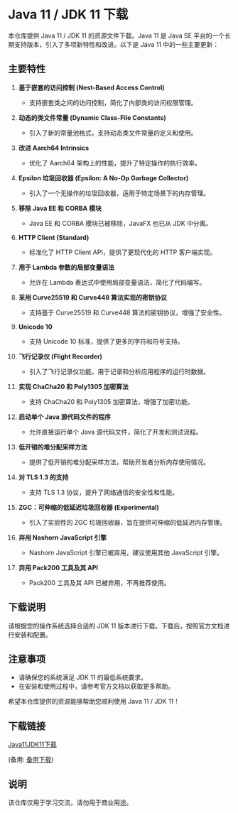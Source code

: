 # Java 11 / JDK 11 下载

本仓库提供 Java 11 / JDK 11 的资源文件下载。Java 11 是 Java SE 平台的一个长期支持版本，引入了多项新特性和改进。以下是 Java 11 中的一些主要更新：

## 主要特性

1. **基于嵌套的访问控制 (Nest-Based Access Control)**
   - 支持嵌套类之间的访问控制，简化了内部类的访问权限管理。

2. **动态的类文件常量 (Dynamic Class-File Constants)**
   - 引入了新的常量池格式，支持动态类文件常量的定义和使用。

3. **改进 Aarch64 Intrinsics**
   - 优化了 Aarch64 架构上的性能，提升了特定操作的执行效率。

4. **Epsilon 垃圾回收器 (Epsilon: A No-Op Garbage Collector)**
   - 引入了一个无操作的垃圾回收器，适用于特定场景下的内存管理。

5. **移除 Java EE 和 CORBA 模块**
   - Java EE 和 CORBA 模块已被移除，JavaFX 也已从 JDK 中分离。

6. **HTTP Client (Standard)**
   - 标准化了 HTTP Client API，提供了更现代化的 HTTP 客户端实现。

7. **用于 Lambda 参数的局部变量语法**
   - 允许在 Lambda 表达式中使用局部变量语法，简化了代码编写。

8. **采用 Curve25519 和 Curve448 算法实现的密钥协议**
   - 支持基于 Curve25519 和 Curve448 算法的密钥协议，增强了安全性。

9. **Unicode 10**
   - 支持 Unicode 10 标准，提供了更多的字符和符号支持。

10. **飞行记录仪 (Flight Recorder)**
    - 引入了飞行记录仪功能，用于记录和分析应用程序的运行时数据。

11. **实现 ChaCha20 和 Poly1305 加密算法**
    - 支持 ChaCha20 和 Poly1305 加密算法，增强了加密功能。

12. **启动单个 Java 源代码文件的程序**
    - 允许直接运行单个 Java 源代码文件，简化了开发和测试流程。

13. **低开销的堆分配采样方法**
    - 提供了低开销的堆分配采样方法，帮助开发者分析内存使用情况。

14. **对 TLS 1.3 的支持**
    - 支持 TLS 1.3 协议，提升了网络通信的安全性和性能。

15. **ZGC：可伸缩的低延迟垃圾回收器 (Experimental)**
    - 引入了实验性的 ZGC 垃圾回收器，旨在提供可伸缩的低延迟内存管理。

16. **弃用 Nashorn JavaScript 引擎**
    - Nashorn JavaScript 引擎已被弃用，建议使用其他 JavaScript 引擎。

17. **弃用 Pack200 工具及其 API**
    - Pack200 工具及其 API 已被弃用，不再推荐使用。

## 下载说明

请根据您的操作系统选择合适的 JDK 11 版本进行下载。下载后，按照官方文档进行安装和配置。

## 注意事项

- 请确保您的系统满足 JDK 11 的最低系统要求。
- 在安装和使用过程中，请参考官方文档以获取更多帮助。

希望本仓库提供的资源能够帮助您顺利使用 Java 11 / JDK 11！

## 下载链接
[Java11JDK11下载](https://pan.quark.cn/s/6fd791618e06) 

(备用: [备用下载](https://pan.baidu.com/s/1UaxS3ROu9L0H9SrYfiAvJg?pwd=1234))

## 说明

该仓库仅用于学习交流，请勿用于商业用途。
